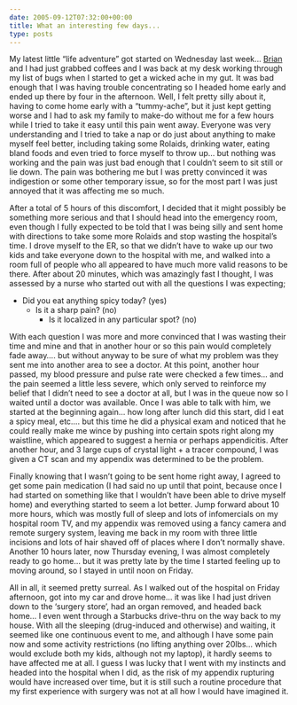 ```yaml
---
date: 2005-09-12T07:32:00+00:00
title: What an interesting few days...
type: posts
---
```

My latest little “life adventure” got started on Wednesday last week… [Brian](http://www.bufferoverrun.net) and I had just grabbed coffees and I was back at my desk working through my list of bugs when I started to get a wicked ache in my gut. It was bad enough that I was having trouble concentrating so I headed home early and ended up there by four in the afternoon. Well, I felt pretty silly about it, having to come home early with a “tummy-ache”, but it just kept getting worse and I had to ask my family to make-do without me for a few hours while I tried to take it easy until this pain went away. Everyone was very understanding and I tried to take a nap or do just about anything to make myself feel better, including taking some Rolaids, drinking water, eating bland foods and even tried to force myself to throw up… but nothing was working and the pain was just bad enough that I couldn’t seem to sit still or lie down. The pain was bothering me but I was pretty convinced it was indigestion or some other temporary issue, so for the most part I was just annoyed that it was affecting me so much.

After a total of 5 hours of this discomfort, I decided that it might possibly be something more serious and that I should head into the emergency room, even though I fully expected to be told that I was being silly and sent home with directions to take some more Rolaids and stop wasting the hospital’s time. I drove myself to the ER, so that we didn’t have to wake up our two kids and take everyone down to the hospital with me, and walked into a room full of people who all appeared to have much more valid reasons to be there. After about 20 minutes, which was amazingly fast I thought, I was assessed by a nurse who started out with all the questions I was expecting;

  * Did you eat anything spicy today? (yes)
      * Is it a sharp pain? (no)
          * Is it localized in any particular spot? (no)

With each question I was more and more convinced that I was wasting their time and mine and that in another hour or so this pain would completely fade away…. but without anyway to be sure of what my problem was they sent me into another area to see a doctor. At this point, another hour passed, my blood pressure and pulse rate were checked a few times… and the pain seemed a little less severe, which only served to reinforce my belief that I didn’t need to see a doctor at all, but I was in the queue now so I waited until a doctor was available. Once I was able to talk with him, we started at the beginning again… how long after lunch did this start, did I eat a spicy meal, etc…. but this time he did a physical exam and noticed that he could really make me wince by pushing into certain spots right along my waistline, which appeared to suggest a hernia or perhaps appendicitis. After another hour, and 3 large cups of crystal light + a tracer compound, I was given a CT scan and my appendix was determined to be the problem.

Finally knowing that I wasn’t going to be sent home right away, I agreed to get some pain medication (I had said no up until that point, because once I had started on something like that I wouldn’t have been able to drive myself home) and everything started to seem a lot better. Jump forward about 10 more hours, which was mostly full of sleep and lots of infomercials on my hospital room TV, and my appendix was removed using a fancy camera and remote surgery system, leaving me back in my room with three little incisions and lots of hair shaved off of places where I don’t normally shave. Another 10 hours later, now Thursday evening, I was almost completely ready to go home… but it was pretty late by the time I started feeling up to moving around, so I stayed in until noon on Friday.

All in all, it seemed pretty surreal. As I walked out of the hospital on Friday afternoon, got into my car and drove home… it was like I had just driven down to the ‘surgery store’, had an organ removed, and headed back home… I even went through a Starbucks drive-thru on the way back to my house. With all the sleeping (drug-induced and otherwise) and waiting, it seemed like one continuous event to me, and although I have some pain now and some activity restrictions (no lifting anything over 20lbs… which would exclude both my kids, although not my laptop), it hardly seems to have affected me at all. I guess I was lucky that I went with my instincts and headed into the hospital when I did, as the risk of my appendix rupturing would have increased over time, but it is still such a routine procedure that my first experience with surgery was not at all how I would have imagined it.
